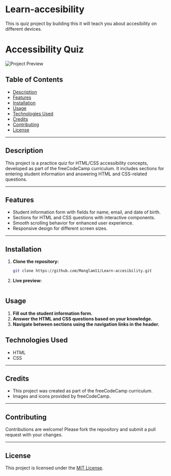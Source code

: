 # Learn-accesibility

This is quiz project by building this it will teach you about accesibility on different devices.

# Accessibility Quiz

![Project Preview](screenshot.png)

## Table of Contents

- [Description](#description)
- [Features](#features)
- [Installation](#installation)
- [Usage](#usage)
- [Technologies Used](#technologies-used)
- [Credits](#credits)
- [Contributing](#contributing)
- [License](#license)

---

## Description

This project is a practice quiz for HTML/CSS accessibility concepts, developed as part of the freeCodeCamp curriculum. It includes sections for entering student information and answering HTML and CSS-related questions.

---

## Features

- Student information form with fields for name, email, and date of birth.
- Sections for HTML and CSS questions with interactive components.
- Smooth scrolling behavior for enhanced user experience.
- Responsive design for different screen sizes.

---

## Installation

1. **Clone the repository:**

   ```bash
   git clone https://github.com/Manglam11/Learn-accesibility.git
   ```

2. **Live preview:**

```bash

```

## Usage

1. **Fill out the student information form.**
2. **Answer the HTML and CSS questions based on your knowledge.**
3. **Navigate between sections using the navigation links in the header.**

## Technologies Used

- HTML
- CSS

---

## Credits

- This project was created as part of the freeCodeCamp curriculum.
- Images and icons provided by freeCodeCamp.

---

## Contributing

Contributions are welcome! Please fork the repository and submit a pull request with your changes.

---

## License

This project is licensed under the [MIT License](LICENSE).
